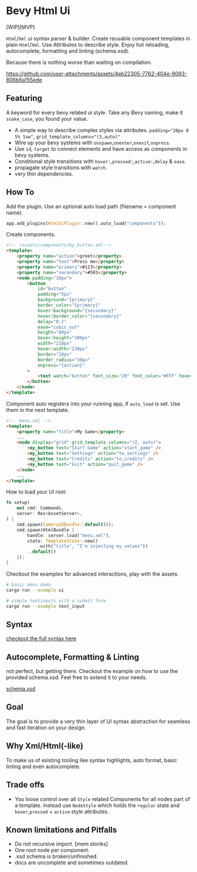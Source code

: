 # Bevy Html Ui

[WIP][MVP]

`Html`/`Xml` ui syntax parser & builder. Create reusable component
templates in plain `Html`/`Xml`. Use Attributes to describe style.
Enjoy hot reloading, autocomplete, formatting and linting (schema.xsd).

Because there is nothing worse than waiting on compilation.

https://github.com/user-attachments/assets/4eb22305-7762-404e-9093-806b6a155ede

## Featuring

A keyword for every bevy related ui style. Take any Bevy naming, make it `snake_case`, you found your value.

-   A simple way to describe complex styles via attributes. `padding="20px 0 5% 1vw"`, `grid_template_columns="(3,auto)"`
-   Wire up your bevy systems with `onspawn`,`onenter`,`onexit`,`onpress`.
-   Use `id`, `target` to connect elements and have access as components in bevy systems.
-   Conditional style transitions with `hover:`,`pressed:`,`active:`,`delay` & `ease`.
-   propagate style transitions with `watch`.
-   very thin dependencies.

## How To

Add the plugin. Use an optional auto load path (filename = component name).

```rust
app.add_plugins(HtmlUiPlugin::new().auto_load("components"));
```

Create components.

```html
<!-- /assets/components/my_button.xml-->
<template>
    <property name="action">greet</property>
    <property name="text">Press me</property>
    <property name="primary">#123</property>
    <property name="secondary">#503</property>
    <node padding="10px">
        <button
            id="button"
            padding="5px"
            background="{primary}"
            border_color="{primary}"
            hover:background="{secondary}"
            hover:border_color="{secondary}"
            delay="0.2"
            ease="cubic_out"
            height="80px"
            hover:height="100px"
            width="210px"
            hover:width="230px"
            border="10px"
            border_radius="30px"
            onpress="{action}"
        >
            <text watch="button" font_size="20" font_color="#FFF" hover:font_color="#752">{text}</text>
        </button>
    </node>
</template>
```

Component auto registers into your running app, if `auto_load` is set.
Use them in the next template.

```html
<!-- menu.xml -->
<template>
    <property name="title">My Game</property>
    ...
    <node display="grid" grid_template_columns="(2, auto)">
        <my_button text="Start Game" action="start_game" />
        <my_button text="Settings" action="to_settings" />
        <my_button text="Credits" action="to_credits" />
        <my_button text="Exit" action="quit_game" />
    </node>
    ...
</template>
```

How to load your UI root:

```rust
fn setup(
    mut cmd: Commands,
    server: Res<AssetServer>,
) {
    cmd.spawn(Camera2dBundle::default());
    cmd.spawn(HtmlBundle {
        handle: server.load("menu.xml"),
        state: TemplateState::new()
            .with("title", "I'm injecting my values"))
        ..default()
    });
}
```

Checkout the examples for advanced interactions, play with the assets.

```bash
# basic menu demo
cargo run --example ui

# simple textinputs with a submit form
cargo run --example text_input
```

## Syntax

[checkout the full syntax here](docs/syntax.md)

## Autocomplete, Formatting & Linting

not perfect, but getting there. Checkout the example on how to use the provided
schema.xsd. Feel free to extend it to your needs.

[schema.xsd](schema.xsd)

## Goal

The goal is to provide a very thin layer of UI syntax abstraction for seamless and fast iteration on your design.

## Why Xml/Html(-like)

To make us of existing tooling like syntax highlights, auto format, basic linting and even autocomplete.

## Trade offs

-   You loose control over all `Style` related Components for all nodes part of a template. Instead use `NodeStyle` which holds
    the `regular` state and `hover`,`pressed` + `active` style attributes.

## Known limitations and Pitfalls

-   Do not recursive import. [mem stonks]
-   One root node per component.
-   .xsd schema is broken/unfinished.
-   docs are uncomplete and sometimes outdated.
